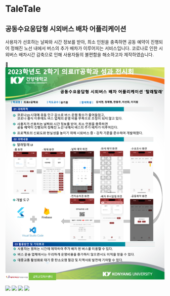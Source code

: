 # TaleTale
## 공동수요응답형 시외버스 배차 어플리케이션
사용자가 선호하는 날짜와 시간 정보를 받아, 최소 인원을 충족하면 공동 예약이 진행되어 정해진 노선 내에서 버스의 추가 배차가 이루어지는 서비스입니다.
코로나로 인한 시외버스 배차시간 감축으로 인해 사용자들의 불편함을 해소하고자 제작하였습니다.


🔗 ![파일이미지](./panel.png)

<img src="https://img.shields.io/badge/unity-%23000000.svg?style=for-the-badge&logo=unity&logoColor=white"/></a>
<img src="https://img.shields.io/badge/Flutter-4491e4?style=flat-square&logo=Flutter&logoColor=white"/></a>
<img src="https://img.shields.io/badge/Firebase-FFCA28?style=flat-square&logo=firebase&logoColor=white"/></a>
<img src="https://img.shields.io/badge/Tmoney-86207e?style=flat-square&logo=TmoneyAPI&logoColor=white"/>

